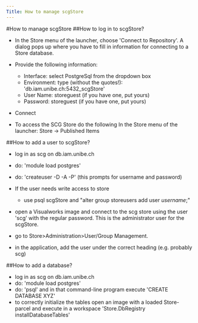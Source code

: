 ```yaml
---
Title: How to manage scgStore
---
```

#How to manage scgStore
##How to log in to scgStore?

-  In the Store menu of the launcher, choose 'Connect to Repository'. A dialog pops up where you have to fill in information for connecting to a Store database.
-  Provide the following information:
	-  Interface: select PostgreSql from the dropdown box
	-  Environment: type (without the quotes!): 'db.iam.unibe.ch:5432_scgStore'
	-  User Name: storeguest (if you have one, put yours)
	-  Password: storeguest (if you have one, put yours)

-  Connect
-  To access the SCG Store do the following In the Store menu of the launcher: Store -> Published Items

##How to add a user to scgStore?

-  log in as scg on db.iam.unibe.ch
-  do: 'module load postgres'
-  do: 'createuser -D -A -P' (this prompts for username and password)
-  If the user needs write access to store
	-  use psql scgStore and "alter group storeusers add user <i>username</i>;"

-  open a Visualworks image and connect to the scg store using the user 'scg' with the regular password. This is the administrator user for the scgStore.
-  go to Store>Administration>User/Group Management.
-  in the application, add the user under the correct heading (e.g. probably scg)

##How to add a database?

-  log in as scg on db.iam.unibe.ch
-  do: 'module load postgres'
-  do: 'psql' and in that command-line program execute 'CREATE DATABASE XYZ'
-  to correctly initialize the tables open an image with a loaded Store-parcel and execute in a workspace 'Store.DbRegistry installDatabaseTables'
